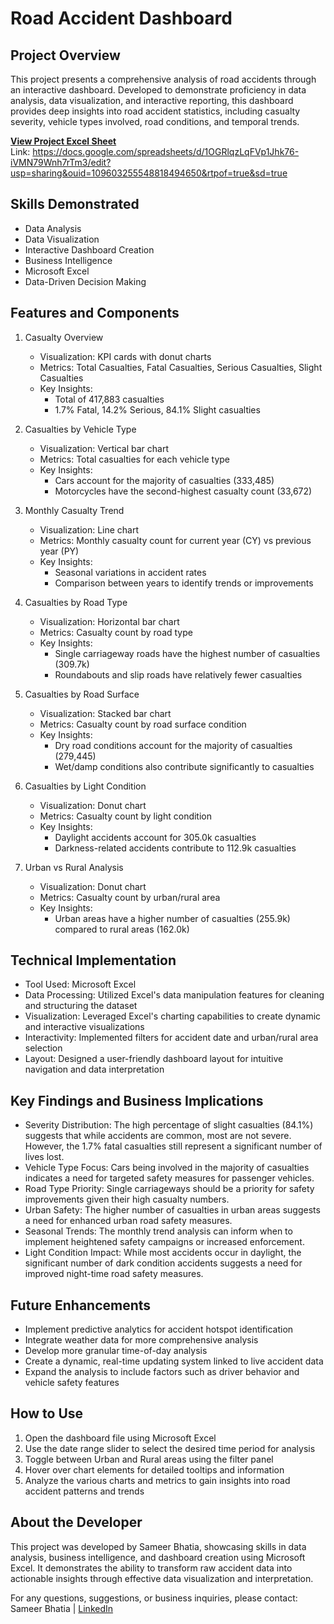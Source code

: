 # Road Accident Dashboard

## Project Overview
This project presents a comprehensive analysis of road accidents through an interactive dashboard. Developed to demonstrate proficiency in data analysis, data visualization, and interactive reporting, this dashboard provides deep insights into road accident statistics, including casualty severity, vehicle types involved, road conditions, and temporal trends.

**[View Project Excel Sheet](https://docs.google.com/spreadsheets/d/1OGRlqzLqFVp1Jhk76-iVMN79Wnh7rTm3/edit?usp=sharing&ouid=109603255548818494650&rtpof=true&sd=true)**  
Link: https://docs.google.com/spreadsheets/d/1OGRlqzLqFVp1Jhk76-iVMN79Wnh7rTm3/edit?usp=sharing&ouid=109603255548818494650&rtpof=true&sd=true

## Skills Demonstrated
- Data Analysis
- Data Visualization
- Interactive Dashboard Creation
- Business Intelligence
- Microsoft Excel
- Data-Driven Decision Making

## Features and Components

1. Casualty Overview
   - Visualization: KPI cards with donut charts
   - Metrics: Total Casualties, Fatal Casualties, Serious Casualties, Slight Casualties
   - Key Insights:
     - Total of 417,883 casualties
     - 1.7% Fatal, 14.2% Serious, 84.1% Slight casualties

2. Casualties by Vehicle Type
   - Visualization: Vertical bar chart
   - Metrics: Total casualties for each vehicle type
   - Key Insights:
     - Cars account for the majority of casualties (333,485)
     - Motorcycles have the second-highest casualty count (33,672)

3. Monthly Casualty Trend
   - Visualization: Line chart
   - Metrics: Monthly casualty count for current year (CY) vs previous year (PY)
   - Key Insights:
     - Seasonal variations in accident rates
     - Comparison between years to identify trends or improvements

4. Casualties by Road Type
   - Visualization: Horizontal bar chart
   - Metrics: Casualty count by road type
   - Key Insights:
     - Single carriageway roads have the highest number of casualties (309.7k)
     - Roundabouts and slip roads have relatively fewer casualties

5. Casualties by Road Surface
   - Visualization: Stacked bar chart
   - Metrics: Casualty count by road surface condition
   - Key Insights:
     - Dry road conditions account for the majority of casualties (279,445)
     - Wet/damp conditions also contribute significantly to casualties

6. Casualties by Light Condition
   - Visualization: Donut chart
   - Metrics: Casualty count by light condition
   - Key Insights:
     - Daylight accidents account for 305.0k casualties
     - Darkness-related accidents contribute to 112.9k casualties

7. Urban vs Rural Analysis
   - Visualization: Donut chart
   - Metrics: Casualty count by urban/rural area
   - Key Insights:
     - Urban areas have a higher number of casualties (255.9k) compared to rural areas (162.0k)

## Technical Implementation
- Tool Used: Microsoft Excel
- Data Processing: Utilized Excel's data manipulation features for cleaning and structuring the dataset
- Visualization: Leveraged Excel's charting capabilities to create dynamic and interactive visualizations
- Interactivity: Implemented filters for accident date and urban/rural area selection
- Layout: Designed a user-friendly dashboard layout for intuitive navigation and data interpretation

## Key Findings and Business Implications
- Severity Distribution: The high percentage of slight casualties (84.1%) suggests that while accidents are common, most are not severe. However, the 1.7% fatal casualties still represent a significant number of lives lost.
- Vehicle Type Focus: Cars being involved in the majority of casualties indicates a need for targeted safety measures for passenger vehicles.
- Road Type Priority: Single carriageways should be a priority for safety improvements given their high casualty numbers.
- Urban Safety: The higher number of casualties in urban areas suggests a need for enhanced urban road safety measures.
- Seasonal Trends: The monthly trend analysis can inform when to implement heightened safety campaigns or increased enforcement.
- Light Condition Impact: While most accidents occur in daylight, the significant number of dark condition accidents suggests a need for improved night-time road safety measures.

## Future Enhancements
- Implement predictive analytics for accident hotspot identification
- Integrate weather data for more comprehensive analysis
- Develop more granular time-of-day analysis
- Create a dynamic, real-time updating system linked to live accident data
- Expand the analysis to include factors such as driver behavior and vehicle safety features

## How to Use
1. Open the dashboard file using Microsoft Excel
2. Use the date range slider to select the desired time period for analysis
3. Toggle between Urban and Rural areas using the filter panel
4. Hover over chart elements for detailed tooltips and information
5. Analyze the various charts and metrics to gain insights into road accident patterns and trends

## About the Developer
This project was developed by Sameer Bhatia, showcasing skills in data analysis, business intelligence, and dashboard creation using Microsoft Excel. It demonstrates the ability to transform raw accident data into actionable insights through effective data visualization and interpretation.

For any questions, suggestions, or business inquiries, please contact:  
Sameer Bhatia | [LinkedIn](https://www.linkedin.com/in/pingtosameer/)
